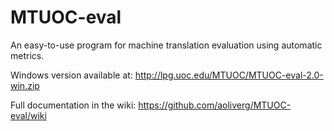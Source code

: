 # MTUOC-eval

An easy-to-use program for machine translation evaluation using automatic metrics.

Windows version available at: http://lpg.uoc.edu/MTUOC/MTUOC-eval-2.0-win.zip

Full documentation in the wiki: https://github.com/aoliverg/MTUOC-eval/wiki

